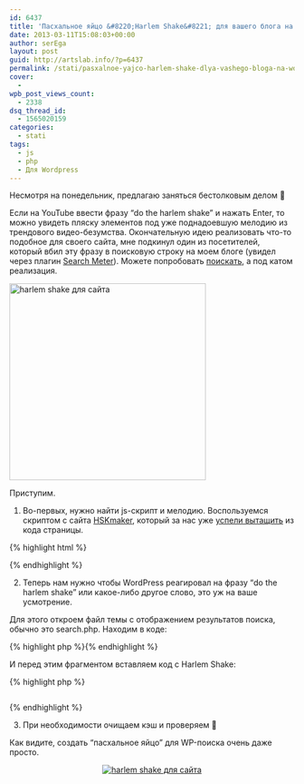 ```yaml
---
id: 6437
title: 'Пасхальное яйцо &#8220;Harlem Shake&#8221; для вашего блога на WordPress'
date: 2013-03-11T15:08:03+00:00
author: serEga
layout: post
guid: http://artslab.info/?p=6437
permalink: /stati/pasxalnoe-yajco-harlem-shake-dlya-vashego-bloga-na-wordpress/
cover:
  -
wpb_post_views_count:
  - 2338
dsq_thread_id:
  - 1565020159
categories:
  - stati
tags:
  - js
  - php
  - Для Wordpress
---
```

Несмотря на понедельник, предлагаю заняться бестолковым делом 🙂

Если на YouTube ввести фразу &#8220;do the harlem shake&#8221; и нажать Enter, то можно увидеть пляску элементов под уже поднадоевшую мелодию из трендового видео-безумства. Окончательную идею реализовать что-то подобное для своего сайта, мне подкинул один из посетителей, который вбил эту фразу в поисковую строку на моем блоге (увидел через плагин [Search Meter](http://artslab.info/news/30-plaginov-dlya-wordpress-kotorye-ispolzuyutsya-v-etom-bloge/)). Можете попробовать [поискать](http://artslab.info/?s=do+the+harlem+shake), а под катом реализация.

[<img src="http://googledrive.com/host/0B9lHVSSSdxdxd0hjdUdmRzY3Tjg/harlem_shake_dlya_saita.jpg" alt="harlem shake для сайта" class="aligncenter size-medium" width="347" width="79" />](http://googledrive.com/host/0B9lHVSSSdxdxd0hjdUdmRzY3Tjg/harlem_shake_dlya_saita.jpg)

<!--more-->

Приступим.

1. Во-первых, нужно найти js-скрипт и мелодию. Воспользуемся скриптом с сайта [HSKmaker](http://hsmaker.com/), который за нас уже [успели вытащить](http://time2hack.com/2013/02/create-your-own-websites-harlem-shake-meme.html) из кода страницы.

{% highlight html %}<script src="http://files.time2hack.com/time2hack.harlem.shake.min.js" type="text/javascript"></script>

<div style=" height:0px; width:0px; overflow:hidden;">

<audio controls="controls" autoplay="autoplay" loop="loop">

<source src="http://files.time2hack.com/time2hack.harlem.shake.ogg" type="audio/ogg" />

</audio>

<script type="text/javascript">

ready(function () {

harlemShake();

});

</script>

</div>{% endhighlight %}

2. Теперь нам нужно чтобы WordPress реагировал на фразу &#8220;do the harlem shake&#8221; или какое-либо другое слово, это уж на ваше усмотрение.

Для этого откроем файл темы с отображением результатов поиска, обычно это search.php. Находим в коде:

{% highlight php %}<?php if (have_posts()) : ?>{% endhighlight %}

И перед этим фрагментом вставляем код с Harlem Shake:

{% highlight php %}

<?php if($_GET[&#8216;s&#8217;] == &#8216;do the harlem shake&#8217;) { ?>

<script src="http://files.time2hack.com/time2hack.harlem.shake.min.js" type="text/javascript"></script>

<div style=" height:0px; width:0px; overflow:hidden;">

<audio controls="controls" autoplay="autoplay" loop="loop">

<source src="http://files.time2hack.com/time2hack.harlem.shake.ogg" type="audio/ogg" />

</audio>

<script type="text/javascript">

ready(function () {

harlemShake();

});

</script>

</div>

<?php } ?>

{% endhighlight %}

3. При необходимости очищаем кэш и проверяем 🙂

Как видите, создать &#8220;пасхальное яйцо&#8221; для WP-поиска очень даже просто.

<center>
  <a href="http://googledrive.com/host/0B9lHVSSSdxdxd0hjdUdmRzY3Tjg/shaker.jpg"><img src="http://googledrive.com/host/0B9lHVSSSdxdxd0hjdUdmRzY3Tjg/shaker-300x204.jpg" alt="harlem shake для сайта" class="aligncenter size-medium wp-image-6441" srcset="http://googledrive.com/host/0B9lHVSSSdxdxd0hjdUdmRzY3Tjg/shaker-300x204.jpg 300w, http://googledrive.com/host/0B9lHVSSSdxdxd0hjdUdmRzY3Tjg/shaker-1024x698.jpg 1024w, http://googledrive.com/host/0B9lHVSSSdxdxd0hjdUdmRzY3Tjg/shaker.jpg 1091w" sizes="(max-width: 300px) 100vw, 300px" /></a>
</center>